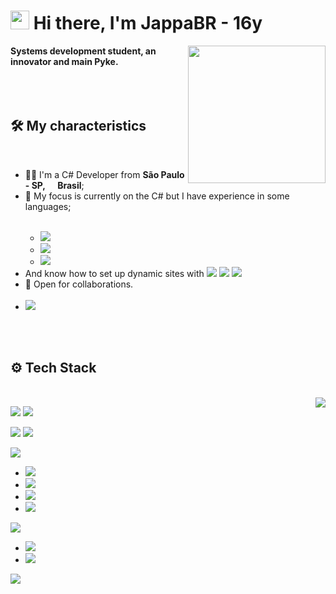 <h1><img src="https://emojis.slackmojis.com/emojis/images/1570211625/6611/wave-animated.gif?1570211625" width="30"/> Hi there, I'm JappaBR - 16y </h1>
<img align='right' src="https://media.giphy.com/media/YPJ5gi3MZzSjhtQTIk/giphy.gif" width='220'/>
<strong>Systems development student, an innovator and main Pyke.</strong>
<br>
<br>
<br><br>

## 🛠 My characteristics

<br>
<ul>
  <li>🧑‍💻 I'm a C# Developer from <b>São Paulo - SP, <img src="https://image.flaticon.com/icons/svg/197/197386.svg" width="13"/> Brasil</b>;</li>
  <li>💾 My focus is currently on the C# but I have experience in some languages;</li>
  <ul>
     <br>
     <li><img src="https://img.shields.io/badge/JavaScript-F7DF1E?style=for-the-badge&logo=javascript&logoColor=black"></li>
     <li><img src="https://img.shields.io/badge/Python-3776AB?style=for-the-badge&logo=python&logoColor=white"/></li>
     <li><img src="https://img.shields.io/badge/PHP-777BB4?style=for-the-badge&logo=php&logoColor=white"></li>
  </ul>
  <li>
  And know how to set up dynamic sites with 
  <img src="https://img.shields.io/badge/HTML5-E34F26?style=for-the-badge&logo=html5&logoColor=white"/>
  <img src="https://img.shields.io/badge/CSS3-1572B6?style=for-the-badge&logo=css3&logoColor=white"/> 
  <img src="https://img.shields.io/badge/JavaScript-F7DF1E?style=for-the-badge&logo=javascript&logoColor=black"/>
  </li>
  <li>🤝 Open for collaborations.</li>
  <br>
  <li><img src="https://img.shields.io/badge/JappaBR%232884%20Send%20me%20a%20message!-7289DA?style=for-the-badge&logo=discord&logoColor=white"></li>
</ul>
<br>
<br>

## ⚙️ Tech Stack

<br>
<img align="right" src='https://media.giphy.com/media/gFmkpNCar7TSoauRUs/giphy.gif'/>
<p>
  <img src="https://img.shields.io/badge/github%20-%23121011.svg?&style=for-the-badge&logo=github&logoColor=white"/> 
  <img src="https://img.shields.io/badge/Git-F05032?style=for-the-badge&logo=git&logoColor=white"/>
</p>
<p>
  <img src="https://img.shields.io/badge/Windows-0078D6?style=for-the-badge&logo=windows&logoColor=white">
  <img src="https://img.shields.io/badge/Linux_Mint-87CF3E?style=for-the-badge&logo=linux-mint&logoColor=white"/>
</p>
<p>
  <img src="https://img.shields.io/badge/JavaScript-F7DF1E?style=for-the-badge&logo=javascript&logoColor=black"/>
    <ul>
      <li><img src="https://img.shields.io/badge/Node.js-43853D?style=for-the-badge&logo=node.js&logoColor=white"/></li>
      <li><img src="https://img.shields.io/badge/react_native%20-%2320232a.svg?&style=for-the-badge&logo=react&logoColor=%1e90ff"/></li>
      <li><img src="https://img.shields.io/badge/npm-CB3837?style=for-the-badge&logo=npm&logoColor=white"/></li>
      <li><img src="https://img.shields.io/badge/Yarn-2C8EBB?style=for-the-badge&logo=yarn&logoColor=white"/></li>
    </ul>
</p>
<p>
  <img src="https://img.shields.io/badge/C%23-993399?style=for-the-badge&logo=c-sharp&logoColor=white"/>
    <ul>
     <li><img src="https://img.shields.io/badge/.NET-5C2D91?style=for-the-badge&logo=.net&logoColor=white"/></li>
     <li><img src="https://img.shields.io/badge/NuGet-004880?style=for-the-badge&logo=nuget&logoColor=white"/></li>
    </ul>
</p>
<p>
  <img src="https://img.shields.io/badge/MySQL-00000F?style=for-the-badge&logo=mysql&logoColor=white"/>
</p>
<br>
